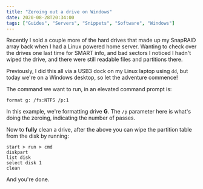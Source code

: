 ```yaml
---
title: "Zeroing out a drive on Windows"
date: 2020-08-28T20:34:00
tags: ["Guides", "Servers", "Snippets", "Software", "Windows"]
---
```


Recently I sold a couple more of the hard drives that made up my SnapRAID array back when I had a Linux powered home server. Wanting to check over the drives one last time for SMART info, and bad sectors I noticed I hadn't wiped the drive, and there were still readable files and partitions there.

Previously, I did this all via a USB3 dock on my Linux laptop using `dd`, but today we're on a Windows desktop, so let the adventure commence!

The command we want to run, in an elevated command prompt is:
```
format g: /fs:NTFS /p:1
```
In this example, we're formatting drive **G**. The `/p` parameter here is what's doing the zeroing, indicating the number of passes.

Now to **fully** clean a drive, after the above you can wipe the partition table from the disk by running:
```
start > run > cmd
diskpart
list disk
select disk 1
clean
```

And you're done.